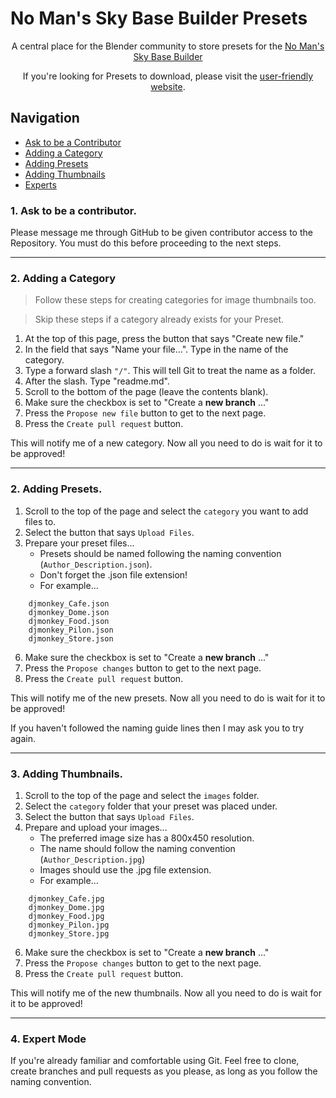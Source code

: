 # No Man's Sky Base Builder Presets

<p align="center">
A central place for the Blender community to store presets for the <a href="https://www.nexusmods.com/nomanssky/mods/984">No Man's Sky Base Builder</a>
</p>

<p align="center">
If you're looking for Presets to download, please visit the <a href="https://charliebanks.github.io/nms-base-builder-presets/">user-friendly website</a>.
</p>


## Navigation

<ul>
  <li><a href="#ask">Ask to be a Contributor</a></li>
  <li><a href="#category">Adding a Category</a></li>
  <li><a href="#presets">Adding Presets</a></li>
  <li><a href="#thumbnails">Adding Thumbnails</a></li>
  <li><a href="#experts">Experts</a></li>
</ul>


<a name="ask"></a>

### 1. Ask to be a contributor.

Please message me through GitHub to be given contributor access to the Repository. You must do this before proceeding to the next steps.

___

<a name="category"></a>

### 2. Adding a Category 

> Follow these steps for creating categories for image thumbnails too.

> Skip these steps if a category already exists for your Preset.

1. At the top of this page, press the button that says "Create new file."
2. In the field that says "Name your file...". Type in the name of the category.
3. Type a forward slash `"/"`. This will tell Git to treat the name as a folder.
4. After the slash. Type "readme.md".
5. Scroll to the bottom of the page (leave the contents blank).
6. Make sure the checkbox is set to "Create a __new branch__ ..."
7. Press the `Propose new file` button to get to the next page.
8. Press the `Create pull request` button.

This will notify me of a new category. Now all you need to do is wait for it
to be approved!

___

<a name="presets"></a>

### 2. Adding Presets.

1. Scroll to the top of the page and select the `category` you want to add files to.
2. Select the button that says `Upload Files`.
3. Prepare your preset files...
    * Presets should be named following the naming convention (`Author_Description.json`).
    * Don't forget the .json file extension!
    * For example...

```
    djmonkey_Cafe.json
    djmonkey_Dome.json
    djmonkey_Food.json
    djmonkey_Pilon.json
    djmonkey_Store.json
```

6. Make sure the checkbox is set to "Create a __new branch__ ..."
7. Press the `Propose changes` button to get to the next page.
8. Press the `Create pull request` button.

This will notify me of the new presets. Now all you need to do is wait for it
to be approved!

If you haven't followed the naming guide lines then I may ask you to try again.

___

<a name="thumbnails"></a>

### 3. Adding Thumbnails.

1. Scroll to the top of the page and select the `images` folder.
2. Select the `category` folder that your preset was placed under.
2. Select the button that says `Upload Files`.
3. Prepare and upload your images...
    * The preferred image size has a 800x450 resolution.
    * The name should follow the naming convention (`Author_Description.jpg`)
    * Images should use the .jpg file extension.
    * For example...

```
    djmonkey_Cafe.jpg
    djmonkey_Dome.jpg
    djmonkey_Food.jpg
    djmonkey_Pilon.jpg
    djmonkey_Store.jpg
```

6. Make sure the checkbox is set to "Create a __new branch__ ..."
7. Press the `Propose changes` button to get to the next page.
8. Press the `Create pull request` button.

This will notify me of the new thumbnails. Now all you need to do is wait for it
to be approved!

___

<a name="experts"></a>

### 4. Expert Mode

If you're already familiar and comfortable using Git. Feel free to clone, create branches 
and pull requests as you please, as long as you follow the naming convention.